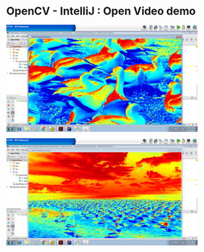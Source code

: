 # OpenCV - IntelliJ : Open Video demo

![](https://github.com/melvincabatuan/OpenVideo/blob/master/Capture1.PNG)

![](https://github.com/melvincabatuan/OpenVideo/blob/master/Capture2.PNG)
